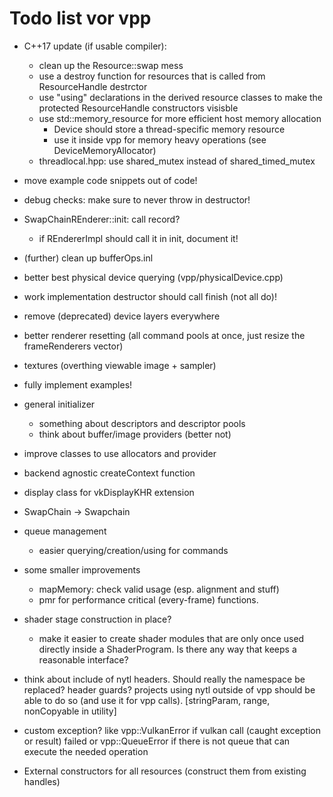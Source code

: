 Todo list vor vpp
=================

- C++17 update (if usable compiler):
	- clean up the Resource::swap mess
	- use a destroy function for resources that is called from ResourceHandle destrctor
	- use "using" declarations in the derived resource classes to make the
		protected ResourceHandle constructors visisble
	- use std::memory_resource for more efficient host memory allocation
		- Device should store a thread-specific memory resource
		- use it inside vpp for memory heavy operations (see DeviceMemoryAllocator)
	- threadlocal.hpp: use shared_mutex instead of shared_timed_mutex

- move example code snippets out of code!
- debug checks: make sure to never throw in destructor!
- SwapChainREnderer::init: call record?
	- if REndererImpl should call it in init, document it!
- (further) clean up bufferOps.inl
- better best physical device querying (vpp/physicalDevice.cpp)
- work implementation destructor should call finish (not all do)!
- remove (deprecated) device layers everywhere
- better renderer resetting (all command pools at once, just resize the frameRenderers vector)
- textures (overthing viewable image + sampler)
- fully implement examples!
- general initializer
	- something about descriptors and descriptor pools
	- think about buffer/image providers (better not)
- improve classes to use allocators and provider
- backend agnostic createContext function
- display class for vkDisplayKHR extension
- SwapChain -> Swapchain
- queue management
	- easier querying/creation/using for commands
- some smaller improvements
	- mapMemory: check valid usage (esp. alignment and stuff)
	- pmr for performance critical (every-frame) functions.
- shader stage construction in place?
	- make it easier to create shader modules that are only once used directly inside
		a ShaderProgram. Is there any way that keeps a reasonable interface?

- think about include of nytl headers. Should really the namespace be replaced? header guards?
	projects using nytl outside of vpp should be able to do so (and use it for vpp calls).
	[stringParam, range, nonCopyable in utility]

- custom exception? like vpp::VulkanError if vulkan call (caught exception or result) failed or
	vpp::QueueError if there is not queue that can execute the needed operation

- External constructors for all resources (construct them from existing handles)
